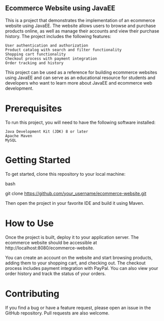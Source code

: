 
## Ecommerce Website using JavaEE

This is a project that demonstrates the implementation of an ecommerce website using JavaEE. The website allows users to browse and purchase products online, as well as manage their accounts and view their purchase history. The project includes the following features:

    User authentication and authorization
    Product catalog with search and filter functionality
    Shopping cart functionality
    Checkout process with payment integration
    Order tracking and history

This project can be used as a reference for building ecommerce websites using JavaEE and can serve as an educational resource for students and developers who want to learn more about JavaEE and ecommerce web development.
# Prerequisites

To run this project, you will need to have the following software installed:

    Java Development Kit (JDK) 8 or later
    Apache Maven
    MySQL

# Getting Started

To get started, clone this repository to your local machine:

bash

git clone https://github.com/your_username/ecommerce-website.git

Then open the project in your favorite IDE and build it using Maven.
# How to Use

Once the project is built, deploy it to your application server. The ecommerce website should be accessible at http://localhost:8080/ecommerce-website.

You can create an account on the website and start browsing products, adding them to your shopping cart, and checking out. The checkout process includes payment integration with PayPal. You can also view your order history and track the status of your orders.
# Contributing

If you find a bug or have a feature request, please open an issue in the GitHub repository. Pull requests are also welcome.
